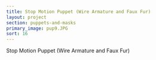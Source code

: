 ```yaml
---
title: Stop Motion Puppet (Wire Armature and Faux Fur)
layout: project
section: puppets-and-masks
primary_image: pup9.JPG
sort: 16
---
```


Stop Motion Puppet (Wire Armature and Faux Fur)
